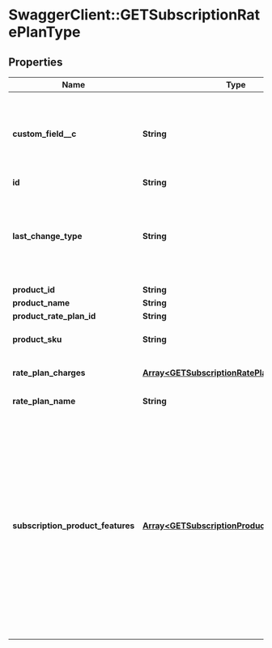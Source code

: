 # SwaggerClient::GETSubscriptionRatePlanType

## Properties
Name | Type | Description | Notes
------------ | ------------- | ------------- | -------------
**custom_field__c** | **String** | Any custom fields defined for this object. The custom field name is case-sensitive.  | [optional] 
**id** | **String** | Rate plan ID.  | [optional] 
**last_change_type** | **String** | The last amendment on the rate plan.  Possible Values:  * &#x60;Add&#x60; * &#x60;Update&#x60; * &#x60;Remove&#x60;  | [optional] 
**product_id** | **String** |  | [optional] 
**product_name** | **String** |  | [optional] 
**product_rate_plan_id** | **String** |  | [optional] 
**product_sku** | **String** | The unique SKU for the product.  | [optional] 
**rate_plan_charges** | [**Array&lt;GETSubscriptionRatePlanChargesType&gt;**](GETSubscriptionRatePlanChargesType.md) | Container for one or more charges.  | [optional] 
**rate_plan_name** | **String** | Name of the rate plan.  | [optional] 
**subscription_product_features** | [**Array&lt;GETSubscriptionProductFeatureType&gt;**](GETSubscriptionProductFeatureType.md) | Container for one or more features.   Only available when the following settings are enabled:  * The Entitlements feature in your tenant.  * The Enable Feature Specification in Product and Subscriptions setting in Zuora Billing Settings | [optional] 


